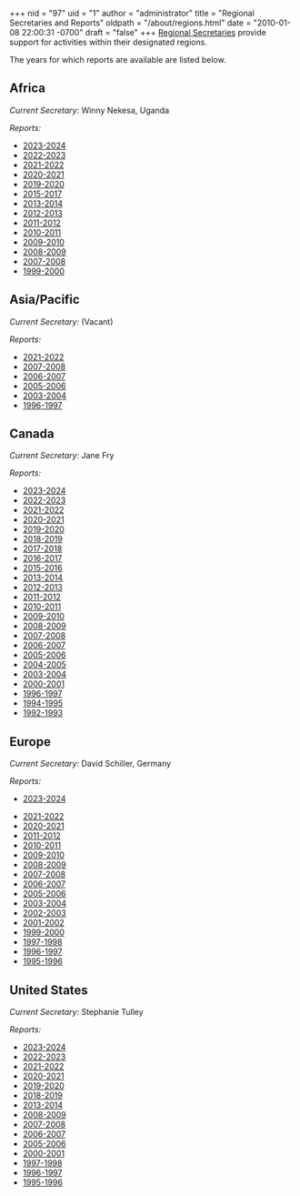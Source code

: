 +++
nid = "97"
uid = "1"
author = "administrator"
title = "Regional Secretaries and Reports"
oldpath = "/about/regions.html"
date = "2010-01-08 22:00:31 -0700"
draft = "false"
+++
[Regional Secretaries](/about/faq#faq14) provide support for activities within their designated regions.

The years for which reports are available are listed below.

Africa
------

*Current Secretary:* Winny Nekesa, Uganda

*Reports:*

<!--
-   [2024-2025](/about/regional-report-2024-2025-africa)
-->
-   [2023-2024](/about/regional-report-2023-2024-africa)
-   [2022-2023](/about/regional-report-2022-2023-africa)
-   [2021-2022](/about/regional-report-2021-2022-africa)
-   [2020-2021](/about/regional-report-2020-2021-africa)
-   [2019-2020](/about/regional-report-2019-2020-africa)
-   [2015-2017](/about/regional-report-2015-2017-africa)
-   [2013-2014](/about/regional-report-2013-2014-africa)
-   [2012-2013](/about/regional-report-2012-2013-africa)
-   [2011-2012](/about/regional-report-2011-2012-africa)
-   [2010-2011](/about/regional-report-2010-2011-africa)
-   [2009-2010](/about/regional-report-2009-2010-africa)
-   [2008-2009](/about/regional-report-2008-2009-africa)
-   [2007-2008](/about/regional-report-2007-2008-africa)
-   [1999-2000](/about/regional-report-1999-2000-africa)

Asia/Pacific
------------

*Current Secretary:* (Vacant)

*Reports:*

<!--
-   [2023-2024](/about/regional-report-2023-2024-asiapacific)
-   [2022-2023](/about/regional-report-2022-2023-asiapacific)
-->
-   [2021-2022](/about/regional-report-2021-2022-asiapacific)
-   [2007-2008](/about/regional-report-2007-2008-asiapacific)
-   [2006-2007](/about/regional-report-2006-2007-asiapacific)
-   [2005-2006](/about/regional-report-2005-2006-asiapacific)
-   [2003-2004](/about/regional-report-2003-2004-asiapacific)
-   [1996-1997](/about/regional-report-1996-1997-asiapacific)

Canada
------

*Current Secretary:* Jane Fry

*Reports:*

<!--
-   [2024-2024](/about/regional-report-2024-2024-canada)
-->
-   [2023-2024](/about/regional-report-2023-2024-canada)
-   [2022-2023](/about/regional-report-2022-2023-canada)
-   [2021-2022](/about/regional-report-2021-2022-canada)
-   [2020-2021](/about/regional-report-2020-2021-canada)
-   [2019-2020](/about/regional-report-2019-2020-canada)
-   [2018-2019](/about/regional-report-2018-2019-canada)
-   [2017-2018](/about/regional-report-2017-2018-canada)
-   [2016-2017](/about/regional-report-2016-2017-canada)
-   [2015-2016](/about/regional-report-2015-2016-canada)
-   [2013-2014](/about/regional-report-2013-2014-canada)
-   [2012-2013](/about/regional-report-2012-2013-canada)
-   [2011-2012](/about/regional-report-2011-2012-canada)
-   [2010-2011](/about/regional-report-2010-2011-canada)
-   [2009-2010](/about/regional-report-2009-2010-canada)
-   [2008-2009](/about/regional-report-2008-2009-canada)
-   [2007-2008](/about/regional-report-2007-2008-canada)
-   [2006-2007](/about/regional-report-2006-2007-canada)
-   [2005-2006](/about/regional-report-2005-2006-canada)
-   [2004-2005](/about/regional-report-2004-2005-canada)
-   [2003-2004](/about/regional-report-2003-2004-canada)
-   [2000-2001](/about/regional-report-2000-2001-canada)
-   [1996-1997](/about/regional-report-1996-1997-canada)
-   [1994-1995](/about/regional-report-1994-1995-canada)
-   [1992-1993](/about/regional-report-1992-1993-canada)

Europe
------

*Current Secretary:* David Schiller, Germany

*Reports:*

-   [2023-2024](/about/regional-report-2023-2024-europe)
<!--
-   [2022-2023](/about/regional-report-2022-2023-europe)
-->
-   [2021-2022](/about/regional-report-2021-2022-europe)
-   [2020-2021](/about/regional-report-2020-2021-europe)
-   [2011-2012](/about/regional-report-2011-2012-europe)
-   [2010-2011](/about/regional-report-2010-2011-europe)
-   [2009-2010](/about/regional-report-2009-2010-europe)
-   [2008-2009](/about/regional-report-2008-2009-europe)
-   [2007-2008](/about/regional-report-2007-2008-europe)
-   [2006-2007](/about/regional-report-2006-2007-europe)
-   [2005-2006](/about/regional-report-2005-2006-europe)
-   [2003-2004](/about/regional-report-2003-2004-europe)
-   [2002-2003](/about/regional-report-2002-2003-europe)
-   [2001-2002](/about/regional-report-2001-2002-europe)
-   [1999-2000](/about/regional-report-1999-2000-europe)
-   [1997-1998](/about/regional-report-1997-1998-europe)
-   [1996-1997](/about/regional-report-1996-1997-europe)
-   [1995-1996](/about/regional-report-1995-1996-europe)

United States
-------------

*Current Secretary:* Stephanie Tulley

*Reports:*

<!--
-   [2024-2025](/about/regional-report-2024-2025-united-states)
-->
-   [2023-2024](/about/regional-report-2023-2024-united-states)
-   [2022-2023](/about/regional-report-2022-2023-united-states)
-   [2021-2022](/about/regional-report-2021-2022-united-states)
-   [2020-2021](/about/regional-report-2020-2021-united-states)
-   [2019-2020](/about/regional-report-2019-2020-united-states)
-   [2018-2019](/about/regional-report-2018-2019-united-states)
-   [2013-2014](/about/regional-report-2013-2014-united-states)
-   [2008-2009](/about/regional-report-2008-2009-united-states)
-   [2007-2008](/about/regional-report-2007-2008-united-states)
-   [2006-2007](/about/regional-report-2006-2007-united-states)
-   [2005-2006](/about/regional-report-2005-2006-united-states)
-   [2000-2001](/about/regional-report-2000-2001-united-states)
-   [1997-1998](/about/regional-report-1997-1998-united-states)
-   [1996-1997](/about/regional-report-1996-1997-united-states)
-   [1995-1996](/about/regional-report-1995-1996-united-states)
